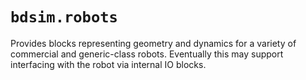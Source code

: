 # `bdsim.robots`

Provides blocks representing geometry and dynamics for a variety of commercial and generic-class robots. Eventually this may support interfacing with the robot via internal IO blocks.
